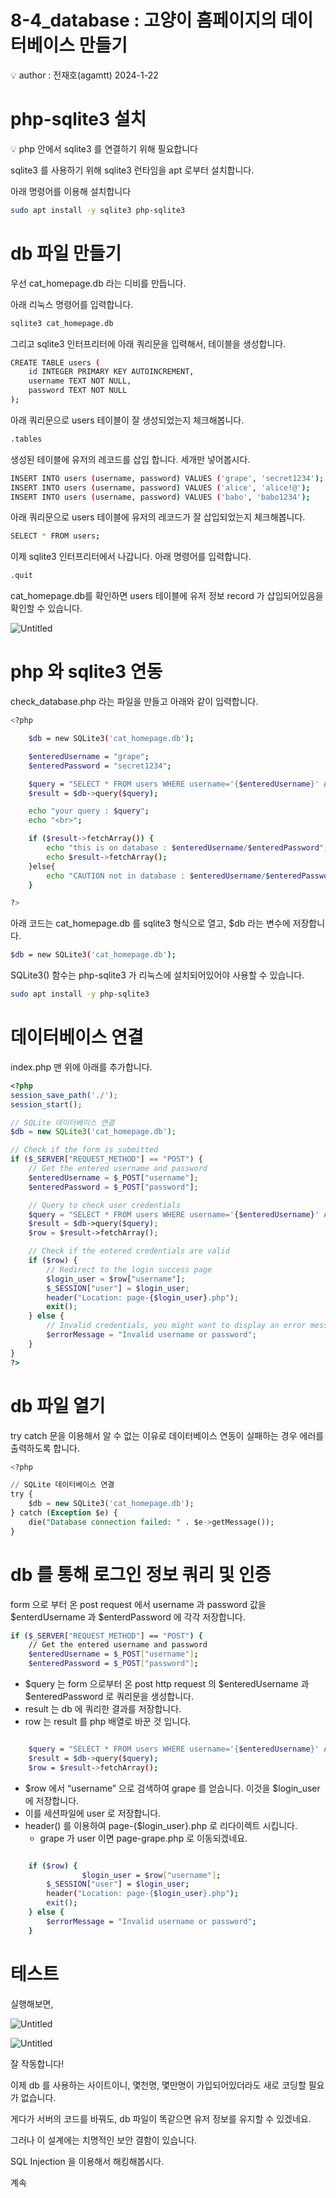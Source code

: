 # 8-4_database : 고양이 홈페이지의 데이터베이스 만들기

<aside>
💡 author : 전재호(agamtt) 2024-1-22

</aside>

# php-sqlite3 설치

<aside>
💡 php 안에서 sqlite3 를 연결하기 위해 필요합니다

</aside>

sqlite3 를 사용하기 위해 sqlite3 런타임을 apt 로부터 설치합니다.

아래 명령어를 이용해 설치합니다

```bash
sudo apt install -y sqlite3 php-sqlite3
```

# db 파일 만들기

우선 cat_homepage.db 라는 디비를 만듭니다.

아래 리눅스 명령어를 입력합니다.

```bash
sqlite3 cat_homepage.db
```

그리고 sqlite3 인터프리터에 아래 쿼리문을 입력해서, 테이블을 생성합니다.

```bash
CREATE TABLE users (
    id INTEGER PRIMARY KEY AUTOINCREMENT,
    username TEXT NOT NULL,
    password TEXT NOT NULL
);
```

아래 쿼리문으로 users 테이블이 잘 생성되었는지 체크해봅니다.

```bash
.tables
```

생성된 테이블에 유저의 레코드를 삽입 합니다. 세개만 넣어봅시다.

```bash
INSERT INTO users (username, password) VALUES ('grape', 'secret1234');
INSERT INTO users (username, password) VALUES ('alice', 'alice!@');
INSERT INTO users (username, password) VALUES ('babo', 'babo1234');
```

아래 쿼리문으로 users 테이블에 유저의 레코드가 잘 삽입되었는지 체크해봅니다.

```bash
SELECT * FROM users;
```

이제 sqlite3 인터프리터에서 나갑니다. 아래 명령어를 입력합니다.

```bash
.quit
```

cat_homepage.db를 확인하면 users 테이블에 유저 정보 record 가 삽입되어있음을 확인할 수 있습니다.

![Untitled](Untitled%20551.png)

# php 와 sqlite3 연동

check_database.php 라는 파일을 만들고 아래와 같이 입력합니다.

```bash
<?php

    $db = new SQLite3('cat_homepage.db');

    $enteredUsername = "grape";
    $enteredPassword = "secret1234";

    $query = "SELECT * FROM users WHERE username='{$enteredUsername}' AND password='{$enteredPassword}' ";
    $result = $db->query($query);

    echo "your query : $query";
    echo "<br>";

    if ($result->fetchArray()) {
        echo "this is on database : $enteredUsername/$enteredPassword";
        echo $result->fetchArray();
    }else{
        echo "CAUTION not in database : $enteredUsername/$enteredPassword";
    }

?>
```

아래 코드는 cat_homepage.db 를 sqlite3 형식으로 열고, $db 라는 변수에 저장합니다.

```bash
$db = new SQLite3('cat_homepage.db');
```

SQLite3() 함수는 php-sqlite3 가 리눅스에 설치되어있어야 사용할 수 있습니다.

```bash
sudo apt install -y php-sqlite3
```

# 데이터베이스 연결

index.php 맨 위에 아래를 추가합니다.

```php
<?php
session_save_path('./');
session_start();

// SQLite 데이터베이스 연결
$db = new SQLite3('cat_homepage.db');

// Check if the form is submitted
if ($_SERVER["REQUEST_METHOD"] == "POST") {
    // Get the entered username and password
    $enteredUsername = $_POST["username"];
    $enteredPassword = $_POST["password"];

    // Query to check user credentials
    $query = "SELECT * FROM users WHERE username='{$enteredUsername}' AND password='{$enteredPassword}' ";
    $result = $db->query($query);
    $row = $result->fetchArray();

    // Check if the entered credentials are valid
    if ($row) {
        // Redirect to the login success page
        $login_user = $row["username"];
        $_SESSION["user"] = $login_user;
        header("Location: page-{$login_user}.php");
        exit();
    } else {
        // Invalid credentials, you might want to display an error message
        $errorMessage = "Invalid username or password";
    }
}
?>
```

# db 파일 열기

try catch 문을 이용해서 알 수 없는 이유로 데이터베이스 연동이 실패하는 경우 에러를 출력하도록 합니다.

```sql
<?php

// SQLite 데이터베이스 연결
try {
    $db = new SQLite3('cat_homepage.db');
} catch (Exception $e) {
    die("Database connection failed: " . $e->getMessage());
}
```

# db 를 통해 로그인 정보 쿼리 및 인증

form 으로 부터 온 post request 에서 username 과 password 값을 $enterdUsername 과 $enterdPassword 에 각각 저장합니다.

```bash
if ($_SERVER["REQUEST_METHOD"] == "POST") {
    // Get the entered username and password
    $enteredUsername = $_POST["username"];
    $enteredPassword = $_POST["password"];
```

- $query 는 form 으로부터 온 post http request 의 $enteredUsername 과 $enteredPassword 로 쿼리문을 생성합니다.
- result 는 db 에 쿼리한 결과를 저장합니다.
- row 는 result 를 php 배열로 바꾼 것 입니다.

```bash

    $query = "SELECT * FROM users WHERE username='{$enteredUsername}' AND password='{$enteredPassword}' ";
    $result = $db->query($query);
    $row = $result->fetchArray();
```

- $row 에서 “username” 으로 검색하여 grape 를 얻습니다. 이것을 $login_user 에 저장합니다.
- 이를 세션파일에 user 로 저장합니다.
- header() 를 이용하여 page-{$login_user}.php 로 리다이렉트 시킵니다.
    - grape 가 user 이면 page-grape.php 로 이동되겠네요.

```bash

    if ($row) {
				$login_user = $row["username"];
        $_SESSION["user"] = $login_user;
        header("Location: page-{$login_user}.php");
        exit();
    } else {
        $errorMessage = "Invalid username or password";
    }
```

# 테스트

실행해보면,

![Untitled](Untitled%20556.png)

![Untitled](Untitled%20557.png)

잘 작동합니다!

이제 db 를 사용하는 사이트이니, 몇천명, 몇만명이 가입되어있더라도 새로 코딩할 필요가 없습니다.

게다가 서버의 코드를 바꿔도, db 파일이 똑같으면 유저 정보를 유지할 수 있겠네요.

그러나 이 설계에는 치명적인 보안 결함이 있습니다.

SQL Injection 을 이용해서 해킹해봅시다.

계속